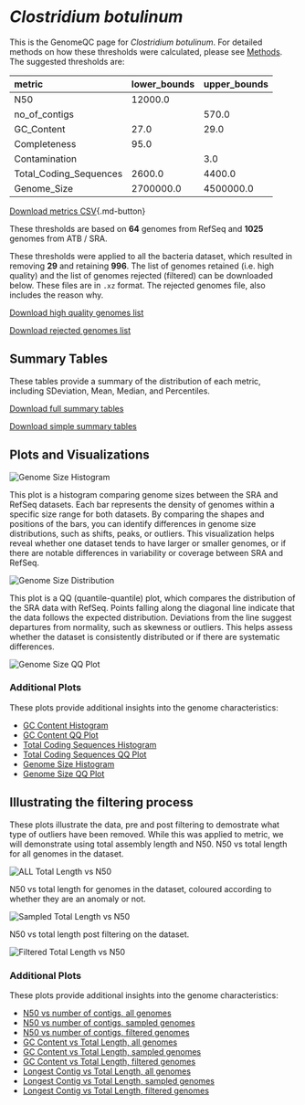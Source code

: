 # *Clostridium botulinum*

This is the GenomeQC page for *Clostridium botulinum*. For detailed methods on how these thresholds were calculated, please see [Methods](../../methods.md).
The suggested thresholds are: 

| metric                 | lower_bounds   | upper_bounds   |
|:-----------------------|:---------------|:---------------|
| N50                    | 12000.0        |                |
| no_of_contigs          |                | 570.0          |
| GC_Content             | 27.0           | 29.0           |
| Completeness           | 95.0           |                |
| Contamination          |                | 3.0            |
| Total_Coding_Sequences | 2600.0         | 4400.0         |
| Genome_Size            | 2700000.0      | 4500000.0      |

[Download metrics CSV](Clostridium_botulinum_metrics.csv){.md-button}


These thresholds are based on **64** genomes from RefSeq and **1025** genomes from ATB / SRA.

These thresholds were applied to all the bacteria dataset, which resulted in removing **29** and retaining **996**.
The list of genomes retained (i.e. high quality) and the list of genomes rejected (filtered) can be downloaded below. These files are in `.xz` format. The rejected genomes file, also includes the reason why.

[Download high quality genomes list](Clostridium_botulinum_high_quality_genomes.csv.xz)


[Download rejected genomes list](Clostridium_botulinum_filtered_out_genomes.csv.xz)



## Summary Tables
These tables provide a summary of the distribution of each metric, including SDeviation, Mean, Median, and Percentiles.

[Download full summary tables](summary.csv)

[Download simple summary tables](selected_summary.csv)

## Plots and Visualizations

![Genome Size Histogram](Genome_Size_refseq_histogram_kde.png)

This plot is a histogram comparing genome sizes between the SRA and RefSeq datasets. Each bar represents the density of genomes within a specific size range for both datasets. By comparing the shapes and positions of the bars, you can identify differences in genome size distributions, such as shifts, peaks, or outliers. This visualization helps reveal whether one dataset tends to have larger or smaller genomes, or if there are notable differences in variability or coverage between SRA and RefSeq.

![Genome Size Distribution](Genome_Size_refseq_histogram_kde.png)

This plot is a QQ (quantile-quantile) plot, which compares the distribution of the SRA data with RefSeq. Points falling along the diagonal line indicate that the data follows the expected distribution. Deviations from the line suggest departures from normality, such as skewness or outliers. This helps assess whether the dataset is consistently distributed or if there are systematic differences.

![Genome Size QQ Plot](Genome_Size_refseq_qqplot.png)

### Additional Plots

These plots provide additional insights into the genome characteristics:

- [GC Content Histogram](GC_Content_refseq_histogram_kde.png)
- [GC Content QQ Plot](GC_Content_refseq_qqplot.png)
- [Total Coding Sequences Histogram](Total_Coding_Sequences_refseq_histogram_kde.png)
- [Total Coding Sequences QQ Plot](Total_Coding_Sequences_refseq_qqplot.png)
- [Genome Size Histogram](Genome_Size_refseq_histogram_kde.png)
- [Genome Size QQ Plot](Genome_Size_refseq_qqplot.png)
## Illustrating the filtering process
These plots illustrate the data, pre and post filtering to demostrate what type of outliers have been removed. While this was applied to metric, we will demonstrate using total assembly length and N50.
N50 vs total length for all genomes in the dataset.

![ALL Total Length vs N50](Clostridium_botulinum_all_total_length_N50.png)

N50 vs total length for genomes in the dataset, coloured according to whether they are an anomaly or not.

![Sampled Total Length vs N50](Clostridium_botulinum_sample_total_length_N50.png)

N50 vs total length post filtering on the dataset.

![Filtered Total Length vs N50](Clostridium_botulinum_filt_total_length_N50.png)

### Additional Plots

These plots provide additional insights into the genome characteristics:

- [N50 vs number of contigs, all genomes](Clostridium_botulinum_all_N50_number.png)
- [N50 vs number of contigs, sampled genomes](Clostridium_botulinum_sample_N50_number.png)
- [N50 vs number of contigs, filtered genomes](Clostridium_botulinum_filt_N50_number.png)
- [GC Content vs Total Length, all genomes](Clostridium_botulinum_all_total_length_GC_Content.png)
- [GC Content vs Total Length, sampled genomes](Clostridium_botulinum_sample_total_length_GC_Content.png)
- [GC Content vs Total Length, filtered genomes](Clostridium_botulinum_filt_total_length_GC_Content.png)
- [Longest Contig vs Total Length, all genomes](Clostridium_botulinum_all_total_length_longest.png)
- [Longest Contig vs Total Length, sampled genomes](Clostridium_botulinum_sample_total_length_longest.png)
- [Longest Contig vs Total Length, filtered genomes](Clostridium_botulinum_filt_total_length_longest.png)
